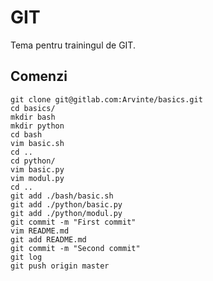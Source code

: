 <h1 class="code-line" data-line-start=0 data-line-end=1 ><a id="GIT_0"></a>GIT</h1>
<p class="has-line-data" data-line-start="2" data-line-end="3">Tema pentru trainingul de GIT.</p>
<h2 class="code-line" data-line-start=4 data-line-end=5 ><a id="Comenzi_4"></a>Comenzi</h2>
<pre><code class="has-line-data" data-line-start="7" data-line-end="28">git clone git@gitlab.com:Arvinte/basics.git
cd basics/
mkdir bash
mkdir python
cd bash
vim basic.sh
cd ..
cd python/
vim basic.py
vim modul.py
cd ..
git add ./bash/basic.sh
git add ./python/basic.py
git add ./python/modul.py
git commit -m &quot;First commit&quot;
vim README.md
git add README.md
git commit -m &quot;Second commit&quot;
git log
git push origin master
</code></pre>